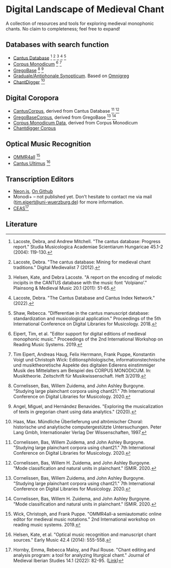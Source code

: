 # Digital Landscape of Medieval Chant
A collection of resources and tools for exploring medieval monophonic chants. No claim to completeness; feel free to expand!


## Databases with search function
* [Cantus Database](https://cantusdatabase.org/) [^1] [^2] [^3] [^4] [^5]
* [Corpus Monodicum](https://corpus-monodicum.de/) [^6] [^7]
* [GregoBase](https://gregobase.selapa.net/) [^8] [^9]
* [Graduale/Antiphonale Synopticum](http://gregorianik.uni-regensburg.de/). Based on [Omnigreg](http://www.omnigreg.at/)
* [ChantDigger](https://oralhistoryofchant.ch/) [^10]
## Digital Coropora
* [CantusCorpus](https://github.com/bacor/cantuscorpus), derived from Cantus Database [^8] [^11]
* [GregoBaseCorpus](https://github.com/bacor/gregobasecorpus), derived from GregoBase [^8] [^11]
* [Corpus Monodicum Data](https://osf.io/mfpkd/), derived from Corpus Monodicum 
* [Chantdigger Corpus](https://github.com/timeipert/chantdigger-restored/blob/master/corpus.txt)
## Optical Music Recognition
* [OMMR4all](https://ommr4all.informatik.uni-wuerzburg.de/) [^12]
* [Cantus Ultimus](https://cantus.simssa.ca/) [^17]

## Transcription Editors
* [Neon.js](https://neon.simssa.ca/), [On Github](https://github.com/DDMAL/Neon)
* Monodi+ – not published yet. Don't hesitate to contact me via mail (tim.eipert@uni-wuerzburg.de) for more information.
* [CEAS](https://neumes.org.uk/view/view/BL45/8042)[^16]


## Literature
[^1]: Lacoste, Debra, and Andrew Mitchell. "The cantus database: Progress report." Studia Musicologica Academiae Scientiarum Hungaricae 45.1-2 (2004): 119-130.
[^2]: Lacoste, Debra. "The cantus database: Mining for medieval chant traditions." Digital Medievalist 7 (2012).
[^3]: Helsen, Kate, and Debra Lacoste. "A report on the encoding of melodic incipits in the CANTUS database with the music font ‘Volpiano’." Plainsong & Medieval Music 20.1 (2011): 51-65.
[^4]: Lacoste, Debra. "The Cantus Database and Cantus Index Network." (2022).
[^5]: Shaw, Rebecca. "Differentiae in the cantus manuscript database: standardization and musicological application." Proceedings of the 5th International Conference on Digital Libraries for Musicology. 2018.
[^6]: Eipert, Tim, et al. "Editor support for digital editions of medieval monophonic music." Proceedings of the 2nd International Workshop on Reading Music Systems. 2019.
[^7]: Tim Eipert, Andreas Haug, Felix Herrmann, Frank Puppe, Konstantin Voigt und Christoph Wick: Editionsphilologische, informationstechnische und musiktheoretische Aspekte des digitalen Edierens einstimmiger Musik des Mittelalters am Beispiel des CORPUS MONODICUM. In: Musiktheorie. Zeitschrift für Musikwissenschaft. Heft 3/2019.
[^8]: Cornelissen, Bas, Willem Zuidema, and John Ashley Burgoyne. "Studying large plainchant corpora using chant21." 7th International Conference on Digital Libraries for Musicology. 2020.
[^9]: Angel, Miguel, and Hernández Benavides. "Exploring the musicalization of texts in gregorian chant using data analytics." (2020).
[^10]: Haas, Max. Mündliche Überlieferung und altrömischer Choral: historische und analytische computergestützte Untersuchungen. Peter Lang Gmbh, Internationaler Verlag Der Wissenschaften, 1997.
[^11]: Cornelissen, Bas, Willem H. Zuidema, and John Ashley Burgoyne. "Mode classification and natural units in plainchant." ISMIR. 2020.
[^12]: Wick, Christoph, and Frank Puppe. "OMMR4all-a semiautomatic online editor for medieval music notations." 2nd International workshop on reading music systems. 2019.
[^13]: Wick, C., and F. Puppe. "Experiments and detailed error-analysis of automatic square notation transcription of medieval music manuscripts using CNN/LSTM-networks and a neume dictionary." Journal of New Music Research 50.1 (2021): 18-36.
[^14]: Wick, Christoph, and Frank Puppe. "Automatic Neume Transcription of Medieval Music Manuscripts Using CNN/LSTM-Networks and the Segmentation-Free CTC-Algorithm." (2020).
[^15]: Burlet, Gregory, et al. "Neon. js: Neume Editor Online." ISMIR. 2012.
[^16]: Hornby, Emma, Rebecca Maloy, and Paul Rouse. "Chant editing and analysis program: a tool for analyzing liturgical chant." Journal of Medieval Iberian Studies 14.1 (2022): 82-95. ([Link](https://www.tandfonline.com/doi/pdf/10.1080/17546559.2021.2023752?casa_token=mX_uzm2ENlsAAAAA:ij5ZEBAWGtU4doCzsAQIm2G5WFfePkAVv1SbhRJobAut8purm2f_Nx5oxFoLnuZ_0K9ZfVK-wKs))
[^17]: Helsen, Kate, et al. "Optical music recognition and manuscript chant sources." Early Music 42.4 (2014): 555-558.

